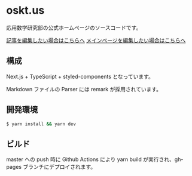 # oskt.us

応用数学研究部の公式ホームページのソースコードです。

[記事を編集したい場合はこちらへ](https://github.com/TUS-OSK/oskt.us/tree/master/_articles)
[メインページを編集したい場合はこちらへ](https://github.com/TUS-OSK/oskt.us/tree/master/_pages)

## 構成

Next.js + TypeScript + styled-components となっています。

Markdown ファイルの Parser には remark が採用されています。

## 開発環境

```bash
$ yarn install && yarn dev
```

## ビルド

master への push 時に Github Actions により yarn build が実行され、gh-pages ブランチにデプロイされます。
